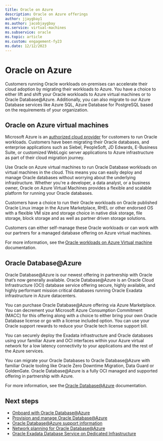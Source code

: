 ```yaml
---
title: Oracle on Azure
description: Oracle on Azure offerings 
author: jjaygbay1
ms.author: jacobjaygbay
ms.service: virtual-machines
ms.subservice: oracle
ms.topic: article
ms.custom: engagement-fy23
ms.date: 12/12/2023
---
```


# Oracle on Azure

Customers running Oracle workloads on-premises can accelerate their cloud adoption by migrating their workloads to Azure. You have a choice to either lift and shift your Oracle workloads to Azure virtual machines or to Oracle Database@Azure. Additionally, you can also migrate to our Azure Database services like Azure SQL, Azure Database for PostgreSQL based on the requirements of your organization.  

## Oracle on Azure virtual machines 

Microsoft Azure is an [authorized cloud provider](https://www.oracle.com/us/corporate/pricing/authorized-cloud-environments-3493562.pdf) for customers to run Oracle workloads. Customers have been migrating their Oracle databases, and enterprise applications such as Siebel, PeopleSoft, JD Edwards, E-Business Suite, or customized WebLogic server applications to Azure infrastructure as part of their cloud migration journey. 

Use Oracle on Azure virtual machines to run Oracle Database workloads on virtual machines in the cloud. This means you can easily deploy and manage Oracle databases without worrying about the underlying infrastructure. Whether you're a developer, a data analyst, or a business owner, Oracle on Azure Virtual Machines provides a flexible and scalable platform for running your Oracle databases. 

Customers have a choice to run their Oracle workloads on Oracle published Oracle Linux image in the Azure Marketplace, RHEL or other endorsed OS with a flexible VM size and storage choice in native disk storage, file storage, block storage and as well as partner driven storage solutions. 

Customers can either self-manage these Oracle workloads or can work with our partners for a managed database offering on Azure virtual machines.   

For more information, see the [Oracle workloads on Azure Virtual machine](/azure/virtual-machines/workloads/oracle/) documentation. 

## Oracle Database@Azure

Oracle Database@Azure is our newest offering in partnership with Oracle that’s now generally available. Oracle Database@Azure is an Oracle Cloud Infrastructure (OCI) database service offering secure, highly available, and highly performant mission critical databases running Oracle Exadata infrastructure in Azure datacenters.  

You can purchase Oracle Database@Azure offering via Azure Marketplace. You can decrement your Microsoft Azure Consumption Commitment (MACC) for this offering along with a choice to either bring your own Oracle Database license or go with a license included option. You can use your Oracle support rewards to reduce your Oracle tech license support bill. 

You can securely deploy the Exadata infrastructure and Oracle databases using your familiar Azure and OCI interfaces within your Azure virtual network for a low latency connectivity to your applications and the rest of the Azure services. 

You can migrate your Oracle Databases to Oracle Database@Azure with familiar Oracle tooling like Oracle Zero Downtime Migration, Data Guard or GoldenGate. Oracle Database@Azure is a fully OCI managed and supported offering in partnership with Azure. 

For more information, see the [Oracle Database@Azure](oracle-db/database-overview.md) documentation.


## Next steps
 
- [Onboard with Oracle Database@Azure](oracle-db/onboard-oracle-database.md)
- [Provision and manage Oracle Database@Azure](oracle-db/provision-oracle-database.md)
- [Oracle Database@Azure support information](oracle-db/oracle-database-support.md)
- [Network planning for Oracle Database@Azure](oracle-db/oracle-database-network-plan.md)
- [Oracle Exadata Database Service on Dedicated Infrastructure](https://docs.oracle.com/en/engineered-systems/exadata-cloud-service/ecscm/index.html)